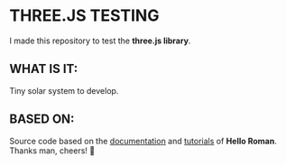 # THREE.JS TESTING  

I made this repository to test the **three.js library**. 

## WHAT IS IT: 

Tiny solar system to develop. 

## BASED ON:

Source code based on the [documentation](https://threejs.org/docs/index.html#manual/en/introduction/Creating-a-scene) and [tutorials](https://www.youtube.com/channel/UCq8XmOMtrUCb8FcFHQEd8_g) of **Hello Roman**. Thanks man, cheers! 🍻

